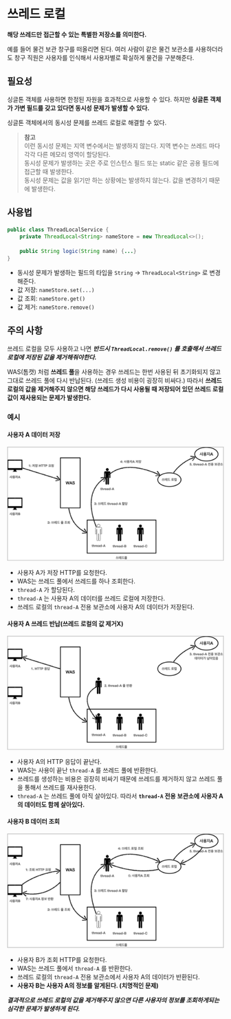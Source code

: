 # 쓰레드 로컬

**해당 쓰레드만 접근할 수 있는 특별한 저장소를 의미한다.**

예를 들어 물건 보관 창구를 떠올리면 된다. 여러 사람이 같은 물건 보관소를 사용하더라도 창구 직원은 사용자를 인식해서 사용자별로 확실하게 물건을 구분해준다.

## 필요성

싱글톤 객체를 사용하면 한정된 자원을 효과적으로 사용할 수 있다. 하지만 **싱글톤 객체가 가변 필드를 갖고 있다면 동시성 문제가 발생할 수 있다.**

싱글톤 객체에서의 동시성 문제를 쓰레드 로컬로 해결할 수 있다.

> **참고** <br/>
> 이런 동시성 문제는 지역 변수에서는 발생하지 않는다. 지역 변수는 쓰레드 마다 각각 다른 메모리 영역이 할당된다. <br/>
> 동시성 문제가 발생하는 곳은 주로 인스턴스 필드 또는 static 같은 공용 필드에 접근할 때 발생한다. <br/>
> 동시성 문제는 값을 읽기만 하는 상황에는 발생하지 않는다. 값을 변경하기 때문에 발생한다.

## 사용법

```java
public class ThreadLocalService {
    private ThreadLocal<String> nameStore = new ThreadLocal<>();

    public String logic(String name) {...}
}
```
- 동시성 문제가 발생하는 필드의 타입을 `String` -> `ThreadLocal<String>` 로 변경해준다.
- 값 저장: `nameStore.set(...)`
- 값 조회: `nameStore.get()`
- 값 제거: `nameStore.remove()`

## 주의 사항

쓰레드 로컬을 모두 사용하고 나면 ***반드시 `ThreadLocal.remove()` 를 호출해서 쓰레드 로컬에 저장된 값을 제거해줘야한다.***

WAS(톰캣) 처럼 **쓰레드 풀**을 사용하는 경우 쓰레드는 한번 사용된 뒤 초기화되지 않고 그대로 쓰레드 풀에 다시 반납된다. (쓰레드 생성 비용이 굉장히 비싸다.) 따라서 **쓰레드 로컬의 값을 제거해주지 않으면 해당 쓰레드가 다시 사용될 때 저장되어 있던 쓰레드 로컬 값이 재사용되는 문제가 발생한다.**

### 예시

#### 사용자 A 데이터 저장

![쓰레드로컬1](../img/../../img/쓰레드로컬(1).png)

- 사용자 A가 저장 HTTP를 요청한다.
- WAS는 쓰레드 풀에서 쓰레드를 하나 조회한다.
- `thread-A` 가 할당된다.
- `thread-A` 는 사용자 A의 데이터를 쓰레드 로컬에 저장한다.
- 쓰레드 로컬의 `thread-A` 전용 보관소에 사용자 A의 데이터가 저장된다.

#### 사용자 A 쓰레드 반납(쓰레드 로컬의 값 제거X)

![쓰레드로컬2](../img/../../img/쓰레드로컬(2).png)

- 사용자 A의 HTTP 응답이 끝난다.
- WAS는 사용이 끝난 `thread-A` 를 쓰레드 풀에 반환한다.
- 쓰레드를 생성하는 비용은 굉장히 비싸기 때문에 쓰레드를 제거하지 않고 쓰레드 풀을 통해서 쓰레드를 재사용한다.
- `thread-A` 는 쓰레드 풀에 아직 살아있다. 따라서 **`thread-A` 전용 보관소에 사용자 A의 데이터도 함께 살아있다.**

#### 사용자 B 데이터 조회

![쓰레드로컬3](../img/../../img/쓰레드로컬(3).png)

- 사용자 B가 조회 HTTP를 요청한다.
- WAS는 쓰레드 풀에서 `thread-A` 를 반환한다.
- 쓰레드 로컬의 `thread-A` 전용 보관소에서 사용자 A의 데이터가 반환된다.
- **사용자 B는 사용자 A의 정보를 알게된다. (치명적인 문제)**

***결과적으로 쓰레드 로컬의 값을 제거해주지 않으면 다른 사용자의 정보를 조회하게되는 심각한 문제가 발생하게 된다.***



